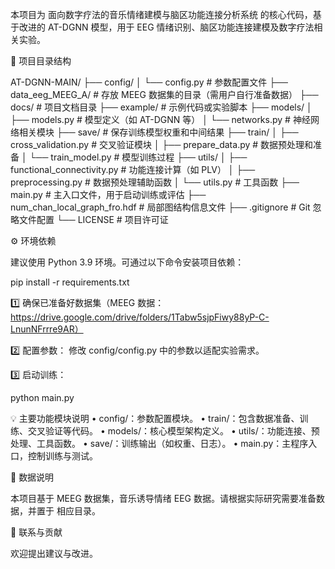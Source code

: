 本项目为 面向数字疗法的音乐情绪建模与脑区功能连接分析系统 的核心代码，基于改进的 AT-DGNN 模型，用于 EEG 情绪识别、脑区功能连接建模及数字疗法相关实验。

📁 项目目录结构

AT-DGNN-MAIN/
├── config/
│   └── config.py                  # 参数配置文件
├── data_eeg_MEEG_A/               # 存放 MEEG 数据集的目录（需用户自行准备数据）
├── docs/                          # 项目文档目录
├── example/                       # 示例代码或实验脚本
├── models/
│   ├── models.py                  # 模型定义（如 AT-DGNN 等）
│   └── networks.py                # 神经网络相关模块
├── save/                          # 保存训练模型权重和中间结果
├── train/
│   ├── cross_validation.py        # 交叉验证模块
│   ├── prepare_data.py            # 数据预处理和准备
│   └── train_model.py             # 模型训练过程
├── utils/
│   ├── functional_connectivity.py # 功能连接计算（如 PLV）
│   ├── preprocessing.py           # 数据预处理辅助函数
│   └── utils.py                   # 工具函数
├── main.py                        # 主入口文件，用于启动训练或评估
├── num_chan_local_graph_fro.hdf   # 局部图结构信息文件
├── .gitignore                     # Git 忽略文件配置
└── LICENSE                        # 项目许可证

⚙️ 环境依赖

建议使用 Python 3.9 环境。可通过以下命令安装项目依赖：

pip install -r requirements.txt


1️⃣ 确保已准备好数据集（MEEG 数据：https://drive.google.com/drive/folders/1Tabw5sjpFiwy88yP-C-LnunNFrrre9AR）

2️⃣ 配置参数：
修改 config/config.py 中的参数以适配实验需求。

3️⃣ 启动训练：

python main.py

💡 主要功能模块说明
	•	config/：参数配置模块。
	•	train/：包含数据准备、训练、交叉验证等代码。
	•	models/：核心模型架构定义。
	•	utils/：功能连接、预处理、工具函数。
	•	save/：训练输出（如权重、日志）。
	•	main.py：主程序入口，控制训练与测试。

📝 数据说明

本项目基于 MEEG 数据集，音乐诱导情绪 EEG 数据。请根据实际研究需要准备数据，并置于 相应目录。

📌 联系与贡献

欢迎提出建议与改进。
